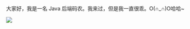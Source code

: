 大家好，我是一名 Java 后端码农。我来过，但是我一直很乖。O(∩_∩)O哈哈~

![](https://github-readme-stats.vercel.app/api?username=qugemingzizhemefeijin&show_icons=true&theme=default&hide=prs,contribs)
